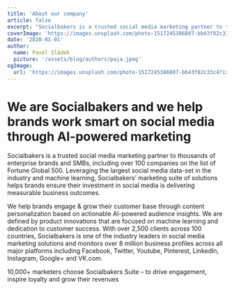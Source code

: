 ```yaml
---
title: 'About our company'
article: false
excerpt: "Socialbakers is a trusted social media marketing partner to thousands of enterprise brands and SMBs, including over 100 companies on the list of Fortune Global 500. Leveraging the largest social media data-set in the industry and machine learning, Socialbakers’ marketing suite of solutions helps brands ensure their investment in social media is delivering measurable business outcomes."
coverImage: 'https://images.unsplash.com/photo-1517245386807-bb43f82c33c4?ixlib=rb-1.2.1&ixid=eyJhcHBfaWQiOjEyMDd9&auto=format&fit=crop&h=700&q=80'
date: '2020-01-01'
author:
  name: Pavel Sládek
  picture: '/assets/blog/authors/paja.jpeg'
ogImage:
  url: 'https://images.unsplash.com/photo-1517245386807-bb43f82c33c4?ixlib=rb-1.2.1&ixid=eyJhcHBfaWQiOjEyMDd9&auto=format&fit=crop&h=700&q=80'
---
```


# We are Socialbakers and we help brands work smart on social media through AI-powered marketing

Socialbakers is a trusted social media marketing partner to thousands of enterprise brands and SMBs, including over 100 companies on the list of Fortune Global 500. Leveraging the largest social media data-set in the industry and machine learning, Socialbakers’ marketing suite of solutions helps brands ensure their investment in social media is delivering measurable business outcomes.


We help brands engage & grow their customer base through content personalization based on actionable AI-powered audience insights.
We are defined by product innovations that are focused on machine learning and dedication to customer success. With over 2,500 clients across 100 countries, Socialbakers is one of the industry leaders in social media marketing solutions and monitors over 8 million business profiles across all major platforms including Facebook, Twitter, Youtube, Pinterest, LinkedIn, Instagram, Google+ and VK.com.


10,000+ marketers choose Socialbakers Suite – to drive engagement, inspire loyalty and grow their revenues